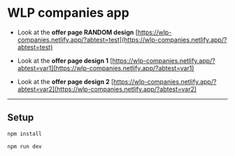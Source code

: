 # WLP companies app

- Look at the <b>offer page RANDOM design</b>
  [https://wlp-companies.netlify.app/?abtest=test](https://wlp-companies.netlify.app/?abtest=test)

- Look at the <b>offer page design 1</b>
  [https://wlp-companies.netlify.app/?abtest=var1](https://wlp-companies.netlify.app/?abtest=var1)

- Look at the <b>offer page design 2</b>
  [https://wlp-companies.netlify.app/?abtest=var2](https://wlp-companies.netlify.app/?abtest=var2)

---

## Setup

```bash
npm install

npm run dev
```
